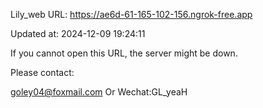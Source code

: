 Lily_web URL: https://ae6d-61-165-102-156.ngrok-free.app

Updated at: 2024-12-09 19:24:11

If you cannot open this URL, the server might be down.

Please contact: 

goley04@foxmail.com Or Wechat:GL_yeaH